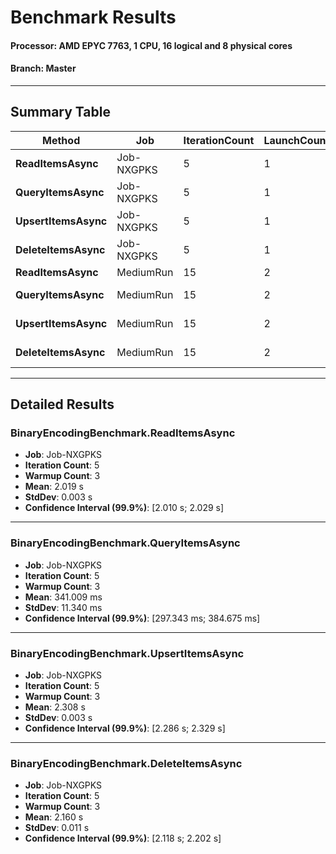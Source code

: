 # Benchmark Results

#### Processor: AMD EPYC 7763, 1 CPU, 16 logical and 8 physical cores  
#### Branch: Master
---

## Summary Table

|           Method        |        Job | IterationCount | LaunchCount | RunStrategy | WarmupCount |    Mean   |   Error |  StdDev |  Median  |   P95   |   Op/s  |   Gen0   | Allocated |
|-------------------------|------------|----------------|-------------|-------------|-------------|-----------:|--------:|--------:|----------:|---------:|---------:|----------:|----------:|
| **ReadItemsAsync**      | Job-NXGPKS |              5 |           1 | Throughput  |           3 | 2,019.4 ms |  9.82 ms |  2.55 ms | 2,018.6 ms | 2,022.1 ms | 0.4952 | 1000.0000 | 22,901,176 B |
| **QueryItemsAsync**     | Job-NXGPKS |              5 |           1 | Throughput  |           3 |   341.0 ms | 43.67 ms | 11.34 ms |   347.7 ms |   351.1 ms | 2.9325 |     -     |   539,136 B |
| **UpsertItemsAsync**    | Job-NXGPKS |              5 |           1 | Throughput  |           3 | 2,307.6 ms | 21.35 ms |  3.30 ms | 2,309.1 ms | 2,309.4 ms | 0.4334 | 1000.0000 | 23,553,768 B |
| **DeleteItemsAsync**    | Job-NXGPKS |              5 |           1 | Throughput  |           3 | 2,160.1 ms | 42.22 ms | 10.96 ms | 2,153.4 ms | 2,172.2 ms | 0.4629 | 1000.0000 | 22,111,528 B |
| **ReadItemsAsync**      | MediumRun  |             15 |           2 | Default     |          10 |      N/A   |     N/A  |     N/A  |      N/A   |     N/A   |     N/A  |     -     |        -   |
| **QueryItemsAsync**     | MediumRun  |             15 |           2 | Default     |          10 |   137.4 ms | 47.03 ms | 68.94 ms |   197.3 ms |   210.4 ms | 7.2775 |     -     |   344,008 B |
| **UpsertItemsAsync**    | MediumRun  |             15 |           2 | Default     |          10 | 2,370.0 ms | 25.70 ms | 37.68 ms | 2,388.6 ms | 2,415.7 ms | 0.4219 | 1000.0000 | 23,579,448 B |
| **DeleteItemsAsync**    | MediumRun  |             15 |           2 | Default     |          10 | 2,128.8 ms | 48.44 ms | 64.66 ms | 2,078.5 ms | 2,199.1 ms | 0.4698 | 1000.0000 | 22,119,016 B |

---

## Detailed Results

### **BinaryEncodingBenchmark.ReadItemsAsync**  
- **Job**: Job-NXGPKS  
- **Iteration Count**: 5  
- **Warmup Count**: 3  
- **Mean**: 2.019 s  
- **StdDev**: 0.003 s  
- **Confidence Interval (99.9%)**: [2.010 s; 2.029 s]  


---

### **BinaryEncodingBenchmark.QueryItemsAsync**  
- **Job**: Job-NXGPKS  
- **Iteration Count**: 5  
- **Warmup Count**: 3  
- **Mean**: 341.009 ms  
- **StdDev**: 11.340 ms  
- **Confidence Interval (99.9%)**: [297.343 ms; 384.675 ms]  


---

### **BinaryEncodingBenchmark.UpsertItemsAsync**  
- **Job**: Job-NXGPKS  
- **Iteration Count**: 5  
- **Warmup Count**: 3  
- **Mean**: 2.308 s  
- **StdDev**: 0.003 s  
- **Confidence Interval (99.9%)**: [2.286 s; 2.329 s]  


---

### **BinaryEncodingBenchmark.DeleteItemsAsync**  
- **Job**: Job-NXGPKS  
- **Iteration Count**: 5  
- **Warmup Count**: 3  
- **Mean**: 2.160 s  
- **StdDev**: 0.011 s  
- **Confidence Interval (99.9%)**: [2.118 s; 2.202 s]  
